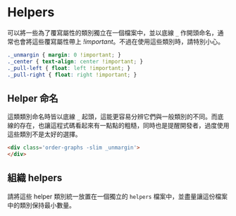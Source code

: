 # Helpers

可以將一些為了覆寫屬性的類別獨立在一個檔案中，並以底線 `_` 作開頭命名，通常也會將這些覆寫屬性帶上 *!important*。不過在使用這些類別時，請特別小心。

<!--
For general-purpose classes meant to override values, put them in a separate file and name them beginning with an underscore. They are typically things that are tagged with *!important*. Use them *very* sparingly.
-->

~~~css
._unmargin { margin: 0 !important; }
._center { text-align: center !important; }
._pull-left { float: left !important; }
._pull-right { float: right !important; }
~~~

## Helper 命名

這類類別命名時皆以底線 `_` 起頭，這能更容易分辨它們與一般類別的不同。而底線的存在，也讓這程式碼看起來有一點點的粗糙，同時也是提醒開發者，過度使用這些類別不是太好的選擇。

<!--
Prefix classnames with an underscore. This will make it easy to differentiate them from modifiers defined in the component. Underscores also look a bit ugly which is an intentional side effect: using too many helpers should be discouraged.
-->

~~~html
<div class='order-graphs -slim _unmargin'>
</div>
~~~

## 組織 helpers

請將這些 helper 類別統一放置在一個獨立的 `helpers` 檔案中，並盡量讓這份檔案中的類別保持最小數量。

<!--
Place all helpers in one file called `helpers`. While you can separate them into multiple files, it's very preferrable to keep your number of helpers to a minimum.
-->